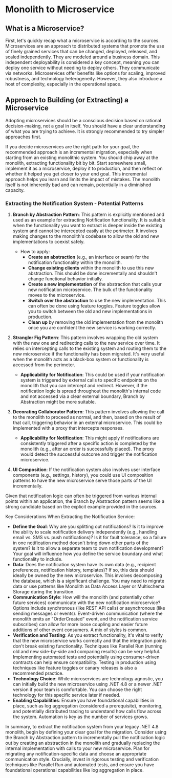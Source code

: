 # Monolith to Microservice

## What is a Microservice?
First, let's quickly recap what a microservice is according to the sources. Microservices are an approach to distributed systems that promote the use of finely grained services that can be changed, deployed, released, and scaled independently. They are modeled around a business domain. This independent deployability is considered a key concept, meaning you can deploy one service without needing to deploy others. They communicate via networks. Microservices offer benefits like options for scaling, improved robustness, and technology heterogeneity. However, they also introduce a host of complexity, especially in the operational space.

## Approach to Building (or Extracting) a Microservice
Adopting microservices should be a conscious decision based on rational decision-making, not a goal in itself. You should have a clear understanding of what you are trying to achieve. It is strongly recommended to try simpler approaches first.

If you decide microservices are the right path for your goal, the recommended approach is an incremental migration, especially when starting from an existing monolithic system. You should chip away at the monolith, extracting functionality bit by bit. Start somewhere small, implement it as a microservice, deploy it to production, and then reflect on whether it helped you get closer to your end goal. This incremental approach helps you learn and limits the impact of mistakes. The monolith itself is not inherently bad and can remain, potentially in a diminished capacity.

### Extracting the Notification System - Potential Patterns
1. **Branch by Abstraction Pattern**: This pattern is explicitly mentioned and used as an example for extracting Notification functionality. It is suitable when the functionality you want to extract is deeper inside the existing system and cannot be intercepted easily at the perimeter. It involves making changes to the monolith's codebase to allow the old and new implementations to coexist safely.

   - How to apply:
     - **Create an abstraction** (e.g., an interface or seam) for the notification functionality within the monolith.
     - **Change existing clients** within the monolith to use this new abstraction. This should be done incrementally and shouldn't change functional behavior initially.
     - **Create a new implementation** of the abstraction that calls your new notification microservice. The bulk of the functionality moves to the microservice.
     - **Switch over the abstraction** to use the new implementation. This can often be done using feature toggles. Feature toggles allow you to switch between the old and new implementations in production.
     - **Clean up** by removing the old implementation from the monolith once you are confident the new service is working correctly.
       
2. **Strangler Fig Pattern**: This pattern involves wrapping the old system with the new one and redirecting calls to the new service over time. It relies on intercepting calls to the existing system and routing them to the new microservice if the functionality has been migrated. It's very useful when the monolith acts as a black-box system or functionality is accessed from the perimeter.
   - **Applicability for Notification**: This could be used if your notification system is triggered by external calls to specific endpoints on the monolith that you can intercept and redirect. However, if the notification logic is spread throughout the monolith's internal code and not accessed via a clear external boundary, Branch by Abstraction might be more suitable.
  
3. **Decorating Collaborator Pattern**: This pattern involves allowing the call to the monolith to proceed as normal, and then, based on the result of that call, triggering behavior in an external microservice. This could be implemented with a proxy that intercepts responses.
   - **Applicability for Notification**: This might apply if notifications are consistently triggered after a specific action is completed by the monolith (e.g., after an order is successfully placed). The proxy would detect the successful outcome and trigger the notification microservice.
  
4. **UI Composition**: If the notification system also involves user interface components (e.g., settings, history), you could use UI composition patterns to have the new microservice serve those parts of the UI incrementally.


Given that notification logic can often be triggered from various internal points within an application, the Branch by Abstraction pattern seems like a strong candidate based on the explicit example provided in the sources.

Key Considerations When Extracting the Notification Service:

- **Define the Goal**: Why are you splitting out notifications? Is it to improve the ability to scale notification delivery independently (e.g., handling email vs. SMS vs. push notifications)? Is it for fault tolerance, so a failure in one notification method doesn't bring down other parts of the system? Is it to allow a separate team to own notification development? Your goal will influence how you define the service boundary and what functionality to include.
- **Data**: Does the notification system have its own data (e.g., recipient preferences, notification history, templates)? If so, this data should ideally be owned by the new microservice. This involves decomposing the database, which is a significant challenge. You may need to migrate data or use patterns like Monolith as Data Access Layer or Multischema Storage during the transition.
- **Communication Style**: How will the monolith (and potentially other future services) communicate with the new notification microservice? Options include synchronous (like REST API calls) or asynchronous (like sending messages or events). Event-driven communication (where the monolith emits an "OrderCreated" event, and the notification service subscribes) can allow for more loose coupling and easier future additions of other event consumers. A mix of styles is common.
- **Verification and Testing**: As you extract functionality, it's vital to verify that the new microservice works correctly and that the integration points don't break existing functionality. Techniques like Parallel Run (running old and new side-by-side and comparing results) can be very helpful. Implementing automated tests and potentially using consumer-driven contracts can help ensure compatibility. Testing in production using techniques like feature toggles or canary releases is also a recommended practice.
- **Technology Choice**: While microservices are technology agnostic, you can initially build the new microservice using .NET 4.8 or a newer .NET version if your team is comfortable. You can choose the right technology for this specific service later if needed.
- **Enabling Capabilities**: Ensure you have foundational capabilities in place, such as log aggregation (considered a prerequisite), monitoring, and potentially distributed tracing to understand how calls flow across the system. Automation is key as the number of services grows.

In summary, to extract the notification system from your legacy .NET 4.8 monolith, begin by defining your clear goal for the migration. Consider using the Branch by Abstraction pattern to incrementally pull the notification logic out by creating an abstraction in the monolith and gradually replacing the internal implementation with calls to your new microservice. Plan for migrating any notification-specific data and choose an appropriate communication style. Crucially, invest in rigorous testing and verification techniques like Parallel Run and automated tests, and ensure you have foundational operational capabilities like log aggregation in place.

